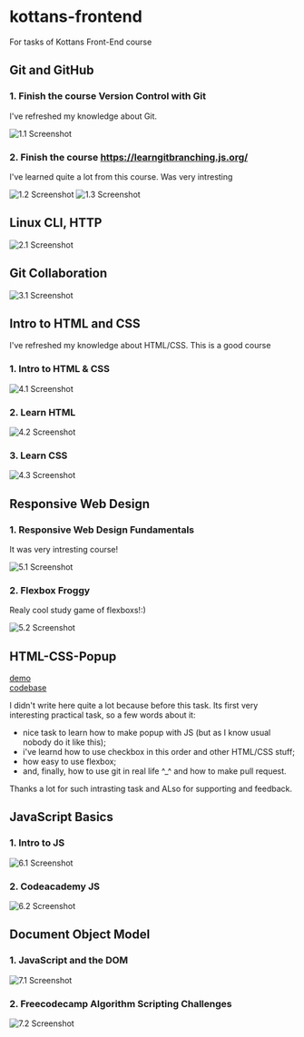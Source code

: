 # kottans-frontend

For tasks of Kottans Front-End course

## Git and GitHub

### 1. Finish the course Version Control with Git

I've refreshed my knowledge about Git.

![1.1 Screenshot](https://github.com/SamVal007/kottans-frontend/blob/main/Git%20and%20GitHub/Git.png)

### 2. Finish the course https://learngitbranching.js.org/

I've learned quite a lot from this course. Was very intresting

![1.2 Screenshot](https://github.com/SamVal007/kottans-frontend/blob/main/Git%20and%20GitHub/learngitbranching___%201.jpg)
![1.3 Screenshot](https://github.com/SamVal007/kottans-frontend/blob/main/Git%20and%20GitHub/learngitbranching___%202.jpg)

## Linux CLI, HTTP

![2.1 Screenshot](https://github.com/SamVal007/kottans-frontend/blob/main/Linux/Linux.png)

## Git Collaboration

![3.1 Screenshot](https://github.com/SamVal007/kottans-frontend/blob/main/task_git_collaboration/git_collaboration.png)

## Intro to HTML and CSS

I've refreshed my knowledge about HTML/CSS. This is a good course

### 1. Intro to HTML & CSS

![4.1 Screenshot](https://github.com/SamVal007/kottans-frontend/blob/main/html_css/HTML___Intro.jpg)

### 2. Learn HTML

![4.2 Screenshot](https://github.com/SamVal007/kottans-frontend/blob/main/html_css/Learn__CSS.jpg)

### 3. Learn CSS

![4.3 Screenshot](https://github.com/SamVal007/kottans-frontend/blob/main/html_css/Learn__HTML.jpg)

## Responsive Web Design

### 1. Responsive Web Design Fundamentals

It was very intresting course!

![5.1 Screenshot](https://github.com/SamVal007/kottans-frontend/blob/main/task_responsive_web_design/responsive_web_design%20.jpg)

### 2. Flexbox Froggy

Realy cool study game of flexboxs!:)

![5.2 Screenshot](https://github.com/SamVal007/kottans-frontend/blob/main/task_responsive_web_design/Flexbox%20Froggy.jpg)

## HTML-CSS-Popup

[demo](https://samval007.github.io/kottans-frontend/HTML-CSS-Popup/)\
[codebase](https://github.com/SamVal007/kottans-frontend/tree/main/HTML-CSS-Popup)

I didn't write here quite a lot because before this task. Its first very interesting practical task, so a few words about it:

- nice task to learn how to make popup with JS (but as I know usual nobody do it like this);
- i've learnd how to use checkbox in this order and other HTML/CSS stuff;
- how easy to use flexbox;
- and, finally, how to use git in real life ^\_^ and how to make pull request.

Thanks a lot for such intrasting task and ALso for supporting and feedback.

## JavaScript Basics

### 1. Intro to JS

![6.1 Screenshot](https://github.com/SamVal007/kottans-frontend/blob/main/task_js_basics/introJsUdacity.jpg)

### 2. Codeacademy JS

![6.2 Screenshot](https://github.com/SamVal007/kottans-frontend/blob/main/task_js_basics/freeCodeCamp_JS.jpg)

## Document Object Model

### 1. JavaScript and the DOM

![7.1 Screenshot](https://github.com/SamVal007/kottans-frontend/blob/main/task_js_dom/JSandDOM_udacity.jpg)

### 2. Freecodecamp Algorithm Scripting Challenges

![7.2 Screenshot](https://github.com/SamVal007/kottans-frontend/blob/main/task_js_dom/freecodecampChallenges.jpg)

